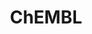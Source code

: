 ---
layout: default
bigquery: https://console.cloud.google.com/bigquery?p=patents-public-data&d=ebi_chembl&page=dataset
citation: '"The ChEMBL database in 2017." Anna Gaulton, Anne Hersey, Michał Nowotka,
  A Patrícia Bento, Jon Chambers, David Mendez, Prudence Mutowo, Francis Atkinson,
  Louisa J Bellis, Elena Cibrián-Uhalte, Mark Davies, Nathan Dedman, Anneli Karlsson,
  María Paula Magariños, John P Overington, George Papadatos, Ines Smit, Andrew R
  Leach Nucleic acids Research (2017) 45 (Database Issue), D945-D954'
contributors: European Bioinformatics Institute
cost: None
description: ChEMBL Data is a manually curated database of small molecules used in
  drug discovery, including information about existing patented drugs.
documentation: 'schema: https://www.ebi.ac.uk/chembl/db_schema


  '
last_edit: Mon, 04 Apr 2022 19:07:30 GMT
location: https://console.cloud.google.com/marketplace/product/google_patents_public_datasets/chembl
maintained_by: EMBL-EBI, an outstation of European Molecular Biology Laboratory
related_publications: '

  ChEMBL: towards direct deposition of bioassay data.


  Mendez D, Gaulton A, Bento AP, Chambers J, De Veij M, Félix E, Magariños MP, Mosquera
  JF, Mutowo P, Nowotka M, Gordillo-Marañón M, Hunter F, Junco L, Mugumbate G, Rodriguez-Lopez
  M, Atkinson F, Bosc N, Radoux CJ, Segura-Cabrera A, Hersey A, Leach AR.


  — Nucleic Acids Res. 2019; 47(D1):D930-D940. doi: 10.1093/nar/gky1075

  '
schema_fields: '[''cell_id'', ''oral'', ''compound_key'', ''max_phase_for_ind'', ''level1'',
  ''mc_target_type'', ''mutation'', ''ap_id'', ''parameter_type'', ''variant_id'',
  ''units'', ''active_molregno'', ''predbind_id'', ''assay_type'', ''doc_id'', ''updated_on'',
  ''lle'', ''publication_number'', ''previous_company'', ''parent_go_id'', ''annotation'',
  ''entity_id'', ''submission_date'', ''start_position'', ''selectivity_comment'',
  ''assay_test_type'', ''num_ro5_violations'', ''standard_relation'', ''molecule_type'',
  ''target_type'', ''ddd_units'', ''active_ingredient'', ''black_box_warning'', ''bao_format'',
  ''approval_date'', ''stat'', ''pref_name'', ''cell_source_organism'', ''warning_id'',
  ''source_domain_id'', ''polymer_flag'', ''acd_most_apka'', ''mc_target_name'', ''assay_tax_id'',
  ''cell_description'', ''l7'', ''withdrawn_year'', ''tbl'', ''company'', ''mol_hrac_id'',
  ''job_id'', ''level2'', ''level5'', ''authors'', ''sitecomp_id'', ''site_name'',
  ''downgraded'', ''ingredient'', ''inorganic_flag'', ''cell_name'', ''cl_lincs_id'',
  ''confidence'', ''cell_source_tax_id'', ''component_id'', ''num_alerts'', ''drug_product_flag'',
  ''comp_class_id'', ''alert_set_id'', ''stem'', ''level4'', ''aspect'', ''l8'', ''parameter_value'',
  ''normal_range_max'', ''cpd_str_alert_id'', ''mc_target_accession'', ''upper_value'',
  ''drug_substance_flag'', ''class_type'', ''compsyn_id'', ''warning_type'', ''le'',
  ''src_compound_id'', ''l6'', ''site_id'', ''component_type'', ''biocomp_id'', ''acd_logp'',
  ''assay_category'', ''direct_interaction'', ''major_class'', ''warning_year'', ''syn_type'',
  ''withdrawn_flag'', ''substrate_record_id'', ''standard_upper_value'', ''pchembl_value'',
  ''warning_country'', ''disease_efficacy'', ''dosage_form'', ''potential_duplicate'',
  ''pathway_key'', ''helm_notation'', ''standard_inchi'', ''indref_id'', ''mw_monoisotopic'',
  ''path'', ''published_value'', ''smarts'', ''assay_desc'', ''patent_expire_date'',
  ''l2'', ''patent_id'', ''res_stem_id'', ''clo_id'', ''met_comment'', ''title'',
  ''relationship_type'', ''num_lipinski_ro5_violations'', ''hbd_lipinski'', ''ddd_comment'',
  ''sequence_md5sum'', ''usan_year'', ''tax_id'', ''orig_description'', ''creation_date'',
  ''volume'', ''met_conversion'', ''trade_name'', ''isoform'', ''priority'', ''tissue_id'',
  ''label'', ''activity_comment'', ''accession'', ''smid'', ''prodrug'', ''cx_logd'',
  ''protein_class_id'', ''entity_type'', ''full_molformula'', ''structure_type'',
  ''version'', ''route'', ''protein_class_synonym'', ''stem_class'', ''who_name'',
  ''value'', ''mol_irac_id'', ''confidence_score'', ''caloha_id'', ''strength'', ''synonyms'',
  ''abstract'', ''last_active'', ''year'', ''usan_stem_id'', ''ref_url'', ''assay_source'',
  ''log_id'', ''standard_value'', ''withdrawn_reason'', ''last_page'', ''patent_use_code'',
  ''co_stem_id'', ''first_approval'', ''actsm_id'', ''data_validity_comment'', ''country'',
  ''comp_go_id'', ''short_name'', ''uberon_id'', ''cellosaurus_id'', ''l3'', ''db_source'',
  ''product_id'', ''sequence'', ''mol_atc_id'', ''as_id'', ''parent_molregno'', ''standard_flag'',
  ''irac_code'', ''delist_flag'', ''assay_cell_type'', ''l4'', ''warning_description'',
  ''chembl_id'', ''ro3_pass'', ''record_id'', ''level3_description'', ''qudt_units'',
  ''formulation_id'', ''l5'', ''mc_tax_id'', ''ddd_id'', ''bei'', ''acd_most_bpka'',
  ''molecular_mechanism'', ''homologue'', ''bao_endpoint'', ''level2_description'',
  ''protein_class_desc'', ''protclasssyn_id'', ''prediction_method'', ''efo_term'',
  ''standard_units'', ''type'', ''assay_tissue'', ''molfile'', ''journal'', ''first_page'',
  ''met_id'', ''uo_units'', ''warning_class'', ''domain_description'', ''tid'', ''efo_id'',
  ''pubmed_id'', ''l1'', ''activity_count'', ''related_tid'', ''assay_id'', ''cell_ontology_id'',
  ''class_level'', ''innovator_company'', ''cx_most_apka'', ''natural_product'', ''doi'',
  ''patent_no'', ''metabolite_record_id'', ''published_units'', ''chirality'', ''standard_text_value'',
  ''definition'', ''curation_comment'', ''warnref_id'', ''chebi_par_id'', ''bao_id'',
  ''hba_lipinski'', ''assay_param_id'', ''level1_description'', ''topical'', ''therapeutic_flag'',
  ''applicant_full_name'', ''set_name'', ''relationship_desc'', ''enzyme_tid'', ''usan_stem_definition'',
  ''qed_weighted'', ''db_version'', ''withdrawn_country'', ''comments'', ''indication_class'',
  ''mesh_id'', ''who_extra'', ''canonical_smiles'', ''target_desc'', ''frac_code'',
  ''aidx'', ''dosed_ingredient'', ''organism'', ''molsyn_id'', ''research_stem'',
  ''idx'', ''enzyme_name'', ''published_relation'', ''bto_id'', ''component_synonym'',
  ''assay_subcellular_fraction'', ''rgid'', ''prod_pat_id'', ''mecref_id'', ''cx_most_bpka'',
  ''drugind_id'', ''tid_fixed'', ''src_short_name'', ''ridx'', ''max_phase'', ''rtb'',
  ''published_type'', ''ddd_value'', ''doc_type'', ''parent_id'', ''aromatic_rings'',
  ''binding_site_comment'', ''description'', ''mw_freebase'', ''heavy_atoms'', ''mechanism_of_action'',
  ''molregno'', ''withdrawn_class'', ''mechanism_comment'', ''normal_range_min'',
  ''site_residues'', ''standard_inchi_key'', ''atc_code'', ''sei'', ''oc_id'', ''alogp'',
  ''level4_description'', ''targcomp_id'', ''hrac_code'', ''action_type'', ''go_id'',
  ''frac_class_id'', ''standard_type'', ''relation'', ''hrac_class_id'', ''targrel_id'',
  ''ref_id'', ''ddd_admr'', ''ad_type'', ''alert_name'', ''nda_type'', ''first_in_class'',
  ''molecular_species'', ''psa'', ''irac_class_id'', ''metref_id'', ''mc_organism'',
  ''updated_by'', ''status'', ''acd_logd'', ''mec_id'', ''assay_strain'', ''name'',
  ''activity_id'', ''availability_type'', ''assay_class_id'', ''compound_name'', ''species_group_flag'',
  ''cidx'', ''std_act_id'', ''ref_type'', ''compd_id'', ''src_assay_id'', ''cell_source_tissue'',
  ''subgroup'', ''parent_type'', ''cx_logp'', ''usan_stem'', ''hba'', ''mol_frac_id'',
  ''src_id'', ''assay_organism'', ''curated_by'', ''toid'', ''text_value'', ''end_position'',
  ''source'', ''usan_substem'', ''pathway_id'', ''hbd'', ''alert_id'', ''ass_cls_map_id'',
  ''drug_record_id'', ''domain_name'', ''mesh_heading'', ''relationship'', ''result_flag'',
  ''full_mwt'', ''domain_id'', ''issue'', ''level3'', ''target_mapping'', ''parenteral'',
  ''domain_type'', ''src_description'']'
shortname: chembl
tags:
- biotechnology
- health
- chemical
- bioinformatics
- medical
terms_of_use: CC BY-SA 3.0
title: ChEMBL
uuid: e232a192-965c-4ec9-904c-155b6dfe56c5
---
